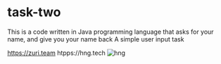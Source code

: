 # task-two

This is a code written in Java programming language that asks for your name, and give you your name back
A simple user input task


https://zuri.team
htpps://hng.tech
![hng](https://user-images.githubusercontent.com/73750587/129885746-f0db2071-a123-41e9-bd5a-d31449720f10.png)

